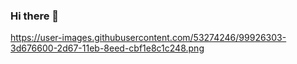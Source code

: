 ### Hi there 👋
https://user-images.githubusercontent.com/53274246/99926303-3d676600-2d67-11eb-8eed-cbf1e8c1c248.png
<!--
**MUGUNDHAN-BALASUBRAMANIAN/MUGUNDHAN-BALASUBRAMANIAN** is a ✨ _special_ ✨ repository because its `README.md` (this file) appears on your GitHub profile.
https://user-images.githubusercontent.com/53274246/99926303-3d676600-2d67-11eb-8eed-cbf1e8c1c248.png
Here are some ideas to get you started:

- 🔭 I’m currently working on ...
- 🌱 I’m currently learning ...
- 👯 I’m looking to collaborate on ...
- 🤔 I’m looking for help with ...
- 💬 Ask me about ...
- 📫 How to reach me: ...
- 😄 Pronouns: ...
- ⚡ Fun fact: ...
-->
